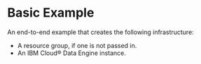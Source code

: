 # Basic Example

An end-to-end example that creates the following infrastructure:

- A resource group, if one is not passed in.
- An IBM Cloud® Data Engine instance.
